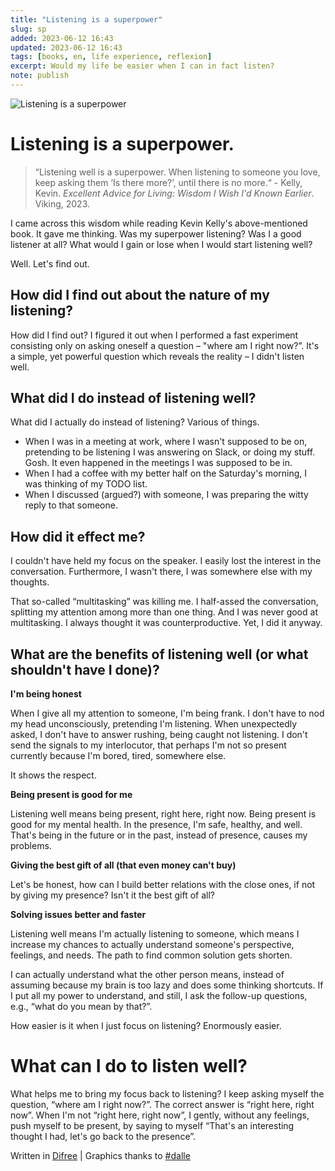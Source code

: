 ```yaml
---
title: "Listening is a superpower"
slug: sp
added: 2023-06-12 16:43
updated: 2023-06-12 16:43
tags: [books, en, life experience, reflexion]
excerpt: Would my life be easier when I can in fact listen?
note: publish
---
```

![Listening is a superpower](/images/2023-06-12-listening-is-a-superpower.png)
# Listening is a superpower.
> “Listening well is a superpower. When listening to someone you love, keep asking them ‘Is there more?’, until there is no more.“ - Kelly, Kevin. *Excellent Advice for Living: Wisdom I Wish I'd Known Earlier*. Viking, 2023.

I came across this wisdom while reading Kevin Kelly's above-mentioned book. It gave me thinking. Was my superpower listening? Was I a good listener at all? What would I gain or lose when I would start listening well? 

Well. Let's find out. 

## How did I find out about the nature of my listening?
How did I find out? I figured it out when I performed a fast experiment consisting only on asking oneself a question – "where am I right now?”. It's a simple, yet powerful question which reveals the reality – I didn't listen well.

## What did I do instead of listening well?
What did I actually do instead of listening? Various of things.

* When I was in a meeting at work, where I wasn't supposed to be on, pretending to be listening I was answering on Slack, or doing my stuff. Gosh. It even happened in the meetings I was supposed to be in.
* When I had a coffee with my better half on the Saturday's morning, I was thinking of my TODO list.
* When I discussed (argued?) with someone, I was preparing the witty reply to that someone.

## How did it effect me?
I couldn't have held my focus on the speaker. I easily lost the interest in the conversation. Furthermore, I wasn't there, I was somewhere else with my thoughts.

That so-called “multitasking” was killing me. I half-assed the conversation, splitting my attention among more than one thing. And I was never good at multitasking. I always thought it was counterproductive. Yet, I did it anyway.

## What are the benefits of listening well (or what shouldn't have I done)?
**I'm being honest**

When I give all my attention to someone, I'm being frank. I don't have to nod my head unconsciously, pretending I'm listening. When unexpectedly asked, I don't have to answer rushing, being caught not listening. I don't send the signals to my interlocutor, that perhaps I'm not so present currently because I'm bored, tired, somewhere else.

It shows the respect.

**Being present is good for me**

Listening well means being present, right here, right now. Being present is good for my mental health. In the presence, I'm safe, healthy, and well. That's being in the future or in the past, instead of presence, causes my problems.

**Giving the best gift of all (that even money can't buy)**

Let's be honest, how can I build better relations with the close ones, if not by giving my presence? Isn't it the best gift of all?

**Solving issues better and faster**

Listening well means I'm actually listening to someone, which means I increase my chances to actually understand someone's perspective, feelings, and needs. The path to find common solution gets shorten.

I can actually understand what the other person means, instead of assuming because my brain is too lazy and does some thinking shortcuts. If I put all my power to understand, and still, I ask the follow-up questions, e.g., “what do you mean by that?”.

How easier is it when I just focus on listening? Enormously easier. 

# What can I do to listen well?
What helps me to bring my focus back to listening? I keep asking myself the question, “where am I right now?”. The correct answer is “right here, right now”. When I'm not “right here, right now”, I gently, without any feelings, push myself to be present, by saying to myself “That's an interesting thought I had, let's go back to the presence”.

Written in [Difree](https://www.getdifree.com/) | Graphics thanks to [#dalle](https://labs.openai.com/s/r2mSbSMf9hDyzadX7AfKzpk3)
